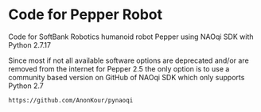 # **Code for Pepper Robot**

Code for SoftBank Robotics humanoid robot Pepper using NAOqi SDK with Python 2.7.17

Since most if not all available software options are deprecated and/or are removed from the internet for Pepper 2.5 the only option is to use a community based version on GitHub of NAOqi SDK which only supports Python 2.7

```
https://github.com/AnonKour/pynaoqi
```